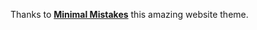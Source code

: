 


Thanks to **[Minimal Mistakes](http://mmistakes.github.io/minimal-mistakes)** this amazing website theme.

